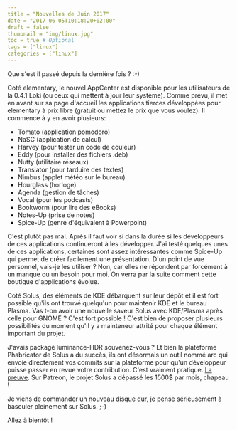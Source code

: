 ```yaml
---
title = "Nouvelles de Juin 2017"
date = "2017-06-05T10:18:20+02:00"
draft = false
thumbnail = "img/linux.jpg"
toc = true # Optional
tags = ["linux"]
categories = ["linux"]
---
```


Que s'est il passé depuis la dernière fois ? :-)

Coté elementary, le nouvel AppCenter est disponible pour les utilisateurs de la 0.4.1 Loki (ou ceux qui mettent à jour leur système). Comme prévu, il met en avant sur sa page d'accueil les applications tierces développées pour elementary à prix libre (gratuit ou mettez le prix que vous voulez). Il commence à y en avoir plusieurs:

- Tomato (application pomodoro)
- NaSC (application de calcul)
- Harvey (pour tester un code de couleur)
- Eddy (pour installer des fichiers .deb)
- Nutty (utilitaire réseaux)
- Translator (pour tarduire des textes)
- Nimbus (applet météo sur le bureau)
- Hourglass (horloge)
- Agenda (gestion de tâches)
- Vocal (pour les podcasts)
- Bookworm (pour lire des eBooks)
- Notes-Up (prise de notes)
- Spice-Up (genre d'équivalent à Powerpoint)

C'est plutôt pas mal. Après il faut voir si dans la durée si les développeurs de ces applications continueront à les développer. J'ai testé quelques unes de ces applications, certaines sont assez intéressantes comme Spice-Up qui permet de créer facilement une présentation. D'un point de vue personnel, vais-je les utiliser ? Non, car elles ne répondent par forcément à un manque ou un besoin pour moi. On verra par la suite comment cette boutique d'applications évolue.

Coté Solus, des éléments de KDE débarquent sur leur dépôt et il est fort possible qu'ils ont trouvé quelqu'un pour maintenir KDE et le bureau Plasma. Vas t-on avoir une nouvelle saveur Solus avec KDE/Plasma après celle pour GNOME ? C'est fort possible ! C'est bien de proposer plusieurs possibilités du moment qu'il y a mainteneur attrité pour chaque élément important du projet.

J'avais packagé luminance-HDR souvenez-vous ? Et bien la plateforme Phabricator de Solus a du succès, ils ont désormais un outil nommé arc qui envoie directement vos commits sur la plateforme pour qu'un développeur puisse passer en revue votre contribution. C'est vraiment pratique. [La preuve](https://dev.solus-project.com/source/luminance-hdr/). Sur Patreon, le projet Solus a dépassé les 1500$ par mois, chapeau !

Je viens de commander un nouveau disque dur, je pense sérieusement à basculer pleinement sur Solus. ;-)

Allez à bientôt !

